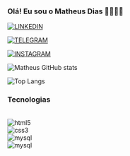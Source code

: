 ### Olá! Eu sou o Matheus Dias 🖐🏼👩‍💻

[![LINKEDIN](https://img.shields.io/badge/LinkedIn-0077B5?style=for-the-badge&logo=linkedin&logoColor=white
)](https://www.linkedin.com/in/matheus-felipe-8a9017155/)

[![TELEGRAM](https://img.shields.io/badge/Telegram-2CA5E0?style=for-the-badge&logo=telegram&logoColor=white
)](https://web.telegram.org/k/)

[![INSTAGRAM](https://img.shields.io/badge/Instagram-E4405F?style=for-the-badge&logo=instagram&logoColor=white
)](https://www.instagram.com/di.mattheus/)


![Matheus GitHub stats](https://github-readme-stats.vercel.app/api?username=Mathdiaz&show_icons=true&theme=dark)


![Top Langs](https://github-readme-stats.vercel.app/api/top-langs/?username=Mathdiaz&layout=compact)

### Tecnologias

<div style="display: inline_block"><br/>
<img align="center" alt="html5" src=https://img.shields.io/badge/HTML5-E34F26?style=for-the-badge&logo=html5&logoColor=white "
<div style="display: inline_block"><br/>
<img align="center" alt="css3" src=https://img.shields.io/badge/CSS3-1572B6?style=for-the-badge&logo=css3&logoColor=white
<div style="display: inline_block"><br/>
<img align="center" alt="mysql" src=https://img.shields.io/badge/MySQL-005C84?style=for-the-badge&logo=mysql&logoColor=white
<div style="display: inline_block"><br/>
<img align="center" alt="mysql" src=https://img.shields.io/badge/Python-14354C?style=for-the-badge&logo=python&logoColor=white
